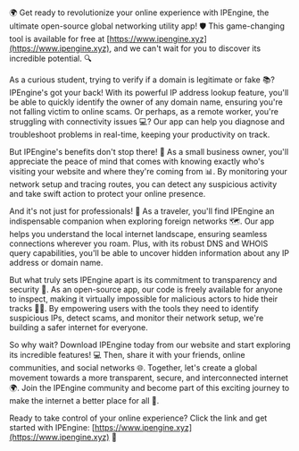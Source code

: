 🌍 Get ready to revolutionize your online experience with IPEngine, the ultimate open-source global networking utility app! 🛡️ This game-changing tool is available for free at [https://www.ipengine.xyz](https://www.ipengine.xyz), and we can't wait for you to discover its incredible potential. 🔍

As a curious student, trying to verify if a domain is legitimate or fake 📚? IPEngine's got your back! With its powerful IP address lookup feature, you'll be able to quickly identify the owner of any domain name, ensuring you're not falling victim to online scams. Or perhaps, as a remote worker, you're struggling with connectivity issues 💻? Our app can help you diagnose and troubleshoot problems in real-time, keeping your productivity on track.

But IPEngine's benefits don't stop there! 🚀 As a small business owner, you'll appreciate the peace of mind that comes with knowing exactly who's visiting your website and where they're coming from 📊. By monitoring your network setup and tracing routes, you can detect any suspicious activity and take swift action to protect your online presence.

And it's not just for professionals! 🔧 As a traveler, you'll find IPEngine an indispensable companion when exploring foreign networks 🗺️. Our app helps you understand the local internet landscape, ensuring seamless connections wherever you roam. Plus, with its robust DNS and WHOIS query capabilities, you'll be able to uncover hidden information about any IP address or domain name.

But what truly sets IPEngine apart is its commitment to transparency and security 💪. As an open-source app, our code is freely available for anyone to inspect, making it virtually impossible for malicious actors to hide their tracks 🕵️‍♀️. By empowering users with the tools they need to identify suspicious IPs, detect scams, and monitor their network setup, we're building a safer internet for everyone.

So why wait? Download IPEngine today from our website and start exploring its incredible features! 💻 Then, share it with your friends, online communities, and social networks 🌐. Together, let's create a global movement towards a more transparent, secure, and interconnected internet 🌍. Join the IPEngine community and become part of this exciting journey to make the internet a better place for all 🎉.

Ready to take control of your online experience? Click the link and get started with IPEngine: [https://www.ipengine.xyz](https://www.ipengine.xyz) 📲